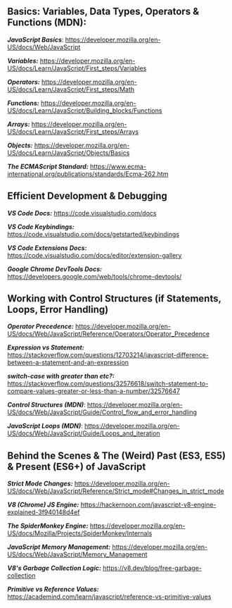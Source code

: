 ## Basics: Variables, Data Types, Operators & Functions (MDN):

**_JavaScript Basics_**: https://developer.mozilla.org/en-US/docs/Web/JavaScript

**_Variables:_** https://developer.mozilla.org/en-US/docs/Learn/JavaScript/First_steps/Variables

**_Operators:_** https://developer.mozilla.org/en-US/docs/Learn/JavaScript/First_steps/Math

**_Functions:_** https://developer.mozilla.org/en-US/docs/Learn/JavaScript/Building_blocks/Functions

**_Arrays:_** https://developer.mozilla.org/en-US/docs/Learn/JavaScript/First_steps/Arrays

**_Objects:_** https://developer.mozilla.org/en-US/docs/Learn/JavaScript/Objects/Basics

**_The ECMAScript Standard:_** https://www.ecma-international.org/publications/standards/Ecma-262.htm

## Efficient Development & Debugging

**_VS Code Docs:_** https://code.visualstudio.com/docs

**_VS Code Keybindings:_** https://code.visualstudio.com/docs/getstarted/keybindings

**_VS Code Extensions Docs:_** https://code.visualstudio.com/docs/editor/extension-gallery

**_Google Chrome DevTools Docs:_** https://developers.google.com/web/tools/chrome-devtools/

## Working with Control Structures (if Statements, Loops, Error Handling)

**_Operator Precedence:_** https://developer.mozilla.org/en-US/docs/Web/JavaScript/Reference/Operators/Operator_Precedence

**_Expression vs Statement:_** https://stackoverflow.com/questions/12703214/javascript-difference-between-a-statement-and-an-expression

**_switch-case with greater than etc?:_** https://stackoverflow.com/questions/32576618/switch-statement-to-compare-values-greater-or-less-than-a-number/32576647

**_Control Structures (MDN)_**: https://developer.mozilla.org/en-US/docs/Web/JavaScript/Guide/Control_flow_and_error_handling

**_JavaScript Loops (MDN)_**: https://developer.mozilla.org/en-US/docs/Web/JavaScript/Guide/Loops_and_iteration

## Behind the Scenes & The (Weird) Past (ES3, ES5) & Present (ES6+) of JavaScript

**_Strict Mode Changes:_** https://developer.mozilla.org/en-US/docs/Web/JavaScript/Reference/Strict_mode#Changes_in_strict_mode

**_V8 (Chrome) JS Engine:_** https://hackernoon.com/javascript-v8-engine-explained-3f940148d4ef

**_The SpiderMonkey Engine:_** https://developer.mozilla.org/en-US/docs/Mozilla/Projects/SpiderMonkey/Internals

**_JavaScript Memory Management:_** https://developer.mozilla.org/en-US/docs/Web/JavaScript/Memory_Management

**_V8's Garbage Collection Logic:_** https://v8.dev/blog/free-garbage-collection

**_Primitive vs Reference Values:_** https://academind.com/learn/javascript/reference-vs-primitive-values

